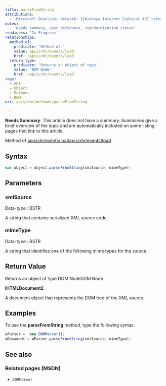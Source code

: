 ```yaml
---
title: parseFromString
attributions:
  - 'Microsoft Developer Network: [[Windows Internet Explorer API reference](http://msdn.microsoft.com/en-us/library/ie/hh828809%28v=vs.85%29.aspx) Article]'
notes:
  - 'Needs summary, spec reference, standardization status'
readiness: 'In Progress'
relationships:
  method_of:
    predicate: 'Method of '
    value: apis/xhr/events/load
    href: /apis/xhr/events/load
  return_type:
    predicate: 'Returns an object of type  '
    value: 'DOM Node'
    href: /apis/xhr/events/load
tags:
  - API
  - Object
  - Methods
  - DOM
uri: apis/xhr/methods/parseFromString

---
```

**Needs Summary**: This article does not have a summary. Summaries give a brief overview of the topic and are automatically included on some listing pages that link to this article.

Method of [apis/xhr/events/load](/apis/xhr/events/load)[apis/xhr/events/load](/apis/xhr/events/load)

## <span>Syntax</span>

``` js
var object = object.parseFromString(xmlSource, mimeType);
```

## <span>Parameters</span>

### <span>xmlSource</span>

 Data-type
:   BSTR

 A string that contains serialized XML source code.

### <span>mimeType</span>

 Data-type
:   BSTR

 A string that identifies one of the following mime types for the source.

## <span>Return Value</span>

Returns an object of type DOM NodeDOM Node

**IHTMLDocument2**

A document object that represents the DOM tree of the XML source.

## <span>Examples</span>

To use the **parseFromString** method, type the following syntax.

``` js
oParser =  new DOMParser();
oDocument = oParser.parseFromString(xmlSource, mimeType);
```

## <span>See also</span>

### <span>Related pages (MSDN)</span>

-   `DOMParser`

